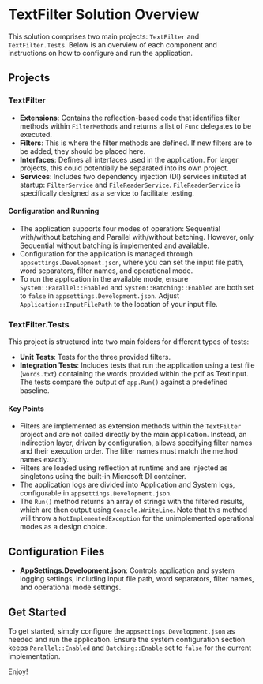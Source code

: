 ﻿# TextFilter Solution Overview

This solution comprises two main projects: `TextFilter` and `TextFilter.Tests`. Below is an overview of each component and instructions on how to configure and run the application.

## Projects

### TextFilter

- **Extensions**: Contains the reflection-based code that identifies filter methods within `FilterMethods` and returns a list of `Func` delegates to be executed.
- **Filters**: This is where the filter methods are defined. If new filters are to be added, they should be placed here.
- **Interfaces**: Defines all interfaces used in the application. For larger projects, this could potentially be separated into its own project.
- **Services**: Includes two dependency injection (DI) services initiated at startup: `FilterService` and `FileReaderService`. `FileReaderService` is specifically designed as a service to facilitate testing.

#### Configuration and Running

- The application supports four modes of operation: Sequential with/without batching and Parallel with/without batching. However, only Sequential without batching is implemented and available.
- Configuration for the application is managed through `appsettings.Development.json`, where you can set the input file path, word separators, filter names, and operational mode.
- To run the application in the available mode, ensure `System::Parallel::Enabled` and `System::Batching::Enabled` are both set to `false` in `appsettings.Development.json`. Adjust `Application::InputFilePath` to the location of your input file.

### TextFilter.Tests

This project is structured into two main folders for different types of tests:
- **Unit Tests**: Tests for the three provided filters.
- **Integration Tests**: Includes tests that run the application using a test file (`words.txt`) containing the words provided within the pdf as TextInput. The tests compare the output of `app.Run()` against a predefined baseline.

#### Key Points

- Filters are implemented as extension methods within the `TextFilter` project and are not called directly by the main application. Instead, an indirection layer, driven by configuration, allows specifying filter names and their execution order. The filter names must match the method names exactly.
- Filters are loaded using reflection at runtime and are injected as singletons using the built-in Microsoft DI container.
- The application logs are divided into Application and System logs, configurable in `appsettings.Development.json`.
- The `Run()` method returns an array of strings with the filtered results, which are then output using `Console.WriteLine`. Note that this method will throw a `NotImplementedException` for the unimplemented operational modes as a design choice.

## Configuration Files

- **AppSettings.Development.json**: Controls application and system logging settings, including input file path, word separators, filter names, and operational mode settings.

## Get Started

To get started, simply configure the `appsettings.Development.json` as needed and run the application. Ensure the system configuration section keeps `Parallel::Enabled` and `Batching::Enable` set to `false` for the current implementation.

Enjoy!
